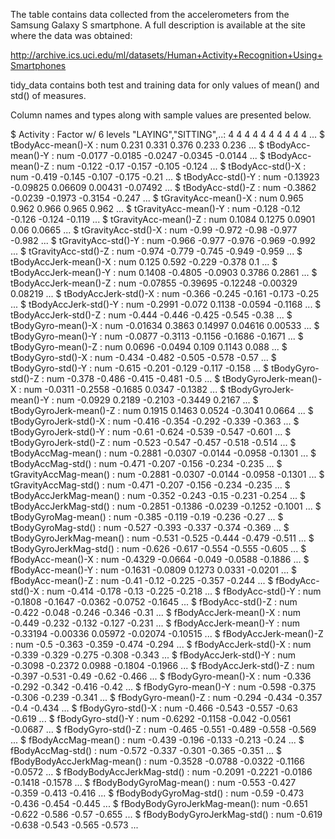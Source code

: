 The table contains data collected from the accelerometers from the Samsung Galaxy S smartphone. A full description is available at the site where the data was obtained:

http://archive.ics.uci.edu/ml/datasets/Human+Activity+Recognition+Using+Smartphones

tidy_data contains both test and training data for only values of mean() and std() of measures.

Column names and types along with sample values are presented below.

$ Activity                   : Factor w/ 6 levels "LAYING","SITTING",..: 4 4 4 4 4 4 4 4 4 4 ...
 $ tBodyAcc-mean()-X          : num  0.231 0.331 0.376 0.233 0.236 ...
 $ tBodyAcc-mean()-Y          : num  -0.0177 -0.0185 -0.0247 -0.0345 -0.0144 ...
 $ tBodyAcc-mean()-Z          : num  -0.122 -0.17 -0.157 -0.105 -0.124 ...
 $ tBodyAcc-std()-X           : num  -0.419 -0.145 -0.107 -0.175 -0.21 ...
 $ tBodyAcc-std()-Y           : num  -0.13923 -0.09825 0.06609 0.00431 -0.07492 ...
 $ tBodyAcc-std()-Z           : num  -0.3862 -0.0239 -0.1973 -0.3154 -0.247 ...
 $ tGravityAcc-mean()-X       : num  0.965 0.962 0.966 0.965 0.962 ...
 $ tGravityAcc-mean()-Y       : num  -0.128 -0.12 -0.126 -0.124 -0.119 ...
 $ tGravityAcc-mean()-Z       : num  0.1084 0.1275 0.0901 0.06 0.0665 ...
 $ tGravityAcc-std()-X        : num  -0.99 -0.972 -0.98 -0.977 -0.982 ...
 $ tGravityAcc-std()-Y        : num  -0.966 -0.977 -0.976 -0.969 -0.992 ...
 $ tGravityAcc-std()-Z        : num  -0.974 -0.779 -0.745 -0.949 -0.959 ...
 $ tBodyAccJerk-mean()-X      : num  0.125 0.592 -0.229 -0.378 0.1 ...
 $ tBodyAccJerk-mean()-Y      : num  0.1408 -0.4805 -0.0903 0.3786 0.2861 ...
 $ tBodyAccJerk-mean()-Z      : num  -0.07855 -0.39695 -0.12248 -0.00329 0.08219 ...
 $ tBodyAccJerk-std()-X       : num  -0.366 -0.245 -0.161 -0.173 -0.25 ...
 $ tBodyAccJerk-std()-Y       : num  -0.2991 -0.072 0.1138 -0.0594 -0.1168 ...
 $ tBodyAccJerk-std()-Z       : num  -0.444 -0.446 -0.425 -0.545 -0.38 ...
 $ tBodyGyro-mean()-X         : num  -0.01634 0.3863 0.14997 0.04616 0.00533 ...
 $ tBodyGyro-mean()-Y         : num  -0.0877 -0.3113 -0.1156 -0.1686 -0.1671 ...
 $ tBodyGyro-mean()-Z         : num  0.0696 -0.0494 0.109 0.1143 0.088 ...
 $ tBodyGyro-std()-X          : num  -0.434 -0.482 -0.505 -0.578 -0.57 ...
 $ tBodyGyro-std()-Y          : num  -0.615 -0.201 -0.129 -0.117 -0.158 ...
 $ tBodyGyro-std()-Z          : num  -0.378 -0.486 -0.415 -0.481 -0.5 ...
 $ tBodyGyroJerk-mean()-X     : num  -0.0311 -0.2558 -0.1685 0.0347 -0.1382 ...
 $ tBodyGyroJerk-mean()-Y     : num  -0.0929 0.2189 -0.2103 -0.3449 0.2167 ...
 $ tBodyGyroJerk-mean()-Z     : num  0.1915 0.1463 0.0524 -0.3041 0.0664 ...
 $ tBodyGyroJerk-std()-X      : num  -0.416 -0.354 -0.292 -0.339 -0.363 ...
 $ tBodyGyroJerk-std()-Y      : num  -0.61 -0.624 -0.539 -0.547 -0.601 ...
 $ tBodyGyroJerk-std()-Z      : num  -0.523 -0.547 -0.457 -0.518 -0.514 ...
 $ tBodyAccMag-mean()         : num  -0.2881 -0.0307 -0.0144 -0.0958 -0.1301 ...
 $ tBodyAccMag-std()          : num  -0.471 -0.207 -0.156 -0.234 -0.235 ...
 $ tGravityAccMag-mean()      : num  -0.2881 -0.0307 -0.0144 -0.0958 -0.1301 ...
 $ tGravityAccMag-std()       : num  -0.471 -0.207 -0.156 -0.234 -0.235 ...
 $ tBodyAccJerkMag-mean()     : num  -0.352 -0.243 -0.15 -0.231 -0.254 ...
 $ tBodyAccJerkMag-std()      : num  -0.2851 -0.1386 -0.0239 -0.1252 -0.1001 ...
 $ tBodyGyroMag-mean()        : num  -0.385 -0.119 -0.19 -0.236 -0.27 ...
 $ tBodyGyroMag-std()         : num  -0.527 -0.393 -0.337 -0.374 -0.369 ...
 $ tBodyGyroJerkMag-mean()    : num  -0.531 -0.525 -0.444 -0.479 -0.511 ...
 $ tBodyGyroJerkMag-std()     : num  -0.626 -0.617 -0.554 -0.555 -0.605 ...
 $ fBodyAcc-mean()-X          : num  -0.4329 -0.0664 -0.049 -0.0588 -0.1886 ...
 $ fBodyAcc-mean()-Y          : num  -0.1631 -0.0809 0.1273 0.0331 -0.0201 ...
 $ fBodyAcc-mean()-Z          : num  -0.41 -0.12 -0.225 -0.357 -0.244 ...
 $ fBodyAcc-std()-X           : num  -0.414 -0.178 -0.13 -0.225 -0.218 ...
 $ fBodyAcc-std()-Y           : num  -0.1808 -0.1647 -0.0362 -0.0752 -0.1645 ...
 $ fBodyAcc-std()-Z           : num  -0.422 -0.048 -0.246 -0.346 -0.31 ...
 $ fBodyAccJerk-mean()-X      : num  -0.449 -0.232 -0.132 -0.127 -0.231 ...
 $ fBodyAccJerk-mean()-Y      : num  -0.33194 -0.00336 0.05972 -0.02074 -0.10515 ...
 $ fBodyAccJerk-mean()-Z      : num  -0.5 -0.363 -0.359 -0.474 -0.294 ...
 $ fBodyAccJerk-std()-X       : num  -0.339 -0.329 -0.275 -0.308 -0.343 ...
 $ fBodyAccJerk-std()-Y       : num  -0.3098 -0.2372 0.0988 -0.1804 -0.1966 ...
 $ fBodyAccJerk-std()-Z       : num  -0.397 -0.531 -0.49 -0.62 -0.466 ...
 $ fBodyGyro-mean()-X         : num  -0.336 -0.292 -0.342 -0.416 -0.42 ...
 $ fBodyGyro-mean()-Y         : num  -0.598 -0.375 -0.306 -0.239 -0.341 ...
 $ fBodyGyro-mean()-Z         : num  -0.294 -0.434 -0.357 -0.4 -0.434 ...
 $ fBodyGyro-std()-X          : num  -0.466 -0.543 -0.557 -0.63 -0.619 ...
 $ fBodyGyro-std()-Y          : num  -0.6292 -0.1158 -0.042 -0.0561 -0.0687 ...
 $ fBodyGyro-std()-Z          : num  -0.465 -0.551 -0.489 -0.558 -0.569 ...
 $ fBodyAccMag-mean()         : num  -0.439 -0.196 -0.133 -0.213 -0.24 ...
 $ fBodyAccMag-std()          : num  -0.572 -0.337 -0.301 -0.365 -0.351 ...
 $ fBodyBodyAccJerkMag-mean() : num  -0.3528 -0.0788 -0.0322 -0.1166 -0.0572 ...
 $ fBodyBodyAccJerkMag-std()  : num  -0.2091 -0.2221 -0.0186 -0.1418 -0.1578 ...
 $ fBodyBodyGyroMag-mean()    : num  -0.553 -0.427 -0.359 -0.413 -0.416 ...
 $ fBodyBodyGyroMag-std()     : num  -0.59 -0.473 -0.436 -0.454 -0.445 ...
 $ fBodyBodyGyroJerkMag-mean(): num  -0.651 -0.622 -0.586 -0.57 -0.655 ...
 $ fBodyBodyGyroJerkMag-std() : num  -0.619 -0.638 -0.543 -0.565 -0.573 ...
